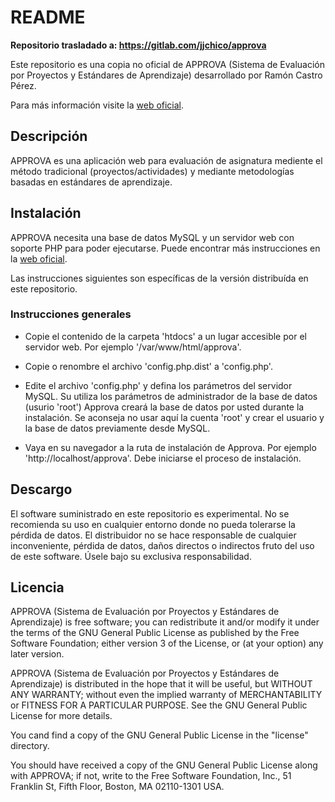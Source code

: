 # README #

**Repositorio trasladado a: https://gitlab.com/jjchico/approva**

Este repositorio es una copia no oficial de APPROVA (Sistema de Evaluación por Proyectos y Estándares de Aprendizaje) desarrollado por Ramón Castro Pérez.

Para más información visite la [web oficial](http://siestta.org/).

## Descripción ##

APPROVA es una aplicación web para evaluación de asignatura mediente el método
tradicional (proyectos/actividades) y mediante metodologías basadas en
estándares de aprendizaje.

## Instalación ##

APPROVA necesita una base de datos MySQL y un servidor web con soporte PHP para
poder ejecutarse. Puede encontrar más instrucciones en la [web oficial](http://siestta.org/).

Las instrucciones siguientes son específicas de la versión distribuída en este
repositorio.

### Instrucciones generales ###

  * Copie el contenido de la carpeta 'htdocs' a un lugar accesible por el servidor web. Por ejemplo '/var/www/html/approva'.

  * Copie o renombre el archivo 'config.php.dist' a 'config.php'.

  * Edite el archivo 'config.php' y defina los parámetros del servidor MySQL. Su utiliza los parámetros de administrador de la base de datos (usurio 'root') Approva creará la base de datos por usted durante la instalación. Se aconseja no usar aquí la cuenta 'root' y crear el usuario y la base de datos previamente desde MySQL.

  * Vaya en su navegador a la ruta de instalación de Approva. Por ejemplo 'http://localhost/approva'. Debe iniciarse el proceso de instalación.

## Descargo ##

El software suministrado en este repositorio es experimental.
No se recomienda su uso en cualquier entorno donde no pueda tolerarse la
pérdida de datos. El distribuidor no se hace responsable de cualquier
inconveniente, pérdida de datos, daños directos o indirectos fruto del uso
de este software. Úsele bajo su exclusiva responsabilidad.

## Licencia ##

APPROVA (Sistema de Evaluación por Proyectos y Estándares de Aprendizaje) is
free software; you can redistribute it and/or modify it under the terms of the
GNU General Public License as published by the Free Software Foundation; either
version 3 of the License, or (at your option) any later version.

APPROVA (Sistema de Evaluación por Proyectos y Estándares de Aprendizaje) is
distributed in the hope that it will be useful, but WITHOUT ANY WARRANTY;
without even the implied warranty of MERCHANTABILITY or FITNESS FOR A
PARTICULAR PURPOSE.  See the GNU General Public License for more details.

You cand find a copy of the GNU General Public License in the "license"
directory.

You should have received a copy of the GNU General Public License along with
APPROVA; if not, write to the Free Software Foundation, Inc., 51 Franklin St,
Fifth Floor, Boston, MA  02110-1301  USA.

